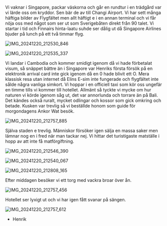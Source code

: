 Vi vaknar i Singapore, packar väskorna och
går en rundtur i en trädgård var vi lärde oss om kryddor.
Sen bär de av till Changi Airport. Vi har sett många häftiga bilder 
av Flygfältet men allt häftigt e i en annan terminal och vi får nöja oss
med något som ser ut som Sverigebåten direkt från 90 talet.
Vi startar i tid och Finnairs hinta-laatu suhde ser dålig ut då Singapore Airlines 
bjuder på lunch på ett två timmar flyg.

![IMG_20241220_212530_846](https://github.com/user-attachments/assets/c9e65936-eeb3-4187-9a34-16fa867a7a8b)

![IMG_20241220_212535_337](https://github.com/user-attachments/assets/9d3e6cc9-825c-4660-a487-0136af403527)



Vi landar i Cambodia och kommer smidigt igenom
då vi hade förbetalat visum, så snäppet bättre än i Singapore var Henriks
första försök på en elektronik arrival card inte gick igenom
då en 0 hade blivit ett O. Mera klassisk resa utan internet då Elins
E-sim inte fungerade och flygfältet inte sålde några
vanliga simkort. Vi hoppar i en officiell taxi som kör oss ungefär en timme
tills vi kommer till hotellet. Allmänt så tyckte vi mycke om hur naturen vi körde igenom
såg ut, det var annorlunda och torrare än på Bali. Det kändes också ruralt, mycket odlingar och kossor som gick omkring och betade. Kusken var trevlig så vi beställde honom som guide för
morgondagens Ankor Wat besök.

![IMG_20241220_212757_885](https://github.com/user-attachments/assets/edc2c3c8-30b8-4ef2-bb57-573207d593fa)


Själva staden e trevlig. Människor försöker igen sälja en massa saker
men lämnar nog en i fred när man tackar nej.
Vi hittar det turistigaste matställe i hopp av att inte få matförgiftning.

![IMG_20241220_212546_390](https://github.com/user-attachments/assets/733f5f26-4253-49d0-9299-7d449421dc6f)

![IMG_20241220_212540_067](https://github.com/user-attachments/assets/237e7969-1646-433a-ac69-73706ce4c311)

![IMG_20241220_212808_165](https://github.com/user-attachments/assets/9dedbc7b-a69f-43e2-8ac4-c9862fb8420b)

Efter middagen besöker vi ett torg med vackra broar
över ån.

![IMG_20241220_212757_456](https://github.com/user-attachments/assets/af9f5ef3-50e2-40e7-8e6d-43c809e1788a)


Hotellet ser lyxigt ut och vi har igen fått svanar på sängen. 

![IMG_20241220_212757_612](https://github.com/user-attachments/assets/1b1b5428-a52a-48bc-a69f-cf03f41bb8c6)

- Henrik

